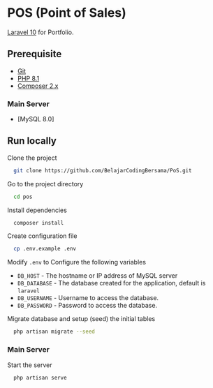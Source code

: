 # POS (Point of Sales)
[Laravel 10](https://laravel.com/docs/10.x) for Portfolio.

## Prerequisite

- [Git](https://git-scm.com/downloads)
- [PHP 8.1](https://www.php.net/downloads.php)
- [Composer 2.x](https://getcomposer.org/download/)
### Main Server
- [MySQL 8.0]

## Run locally

Clone the project

```bash
  git clone https://github.com/BelajarCodingBersama/PoS.git
```

Go to the project directory

```bash
  cd pos
```

Install dependencies

```bash
  composer install
```

Create configuration file

```bash
  cp .env.example .env
```

Modify `.env` to Configure the following variables

- `DB_HOST` - The hostname or IP address of MySQL server
- `DB_DATABASE` - The database created for the application, default is `laravel`
- `DB_USERNAME` - Username to access the database.
- `DB_PASSWORD` - Password to access the database.


Migrate database and setup (seed) the initial tables

```bash
  php artisan migrate --seed
```

### Main Server

Start the server

```bash
  php artisan serve
```
